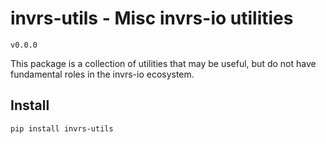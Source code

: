 # invrs-utils - Misc invrs-io utilities
`v0.0.0`

This package is a collection of utilities that may be useful, but do not have fundamental roles in the invrs-io ecosystem.

## Install
```
pip install invrs-utils
```
